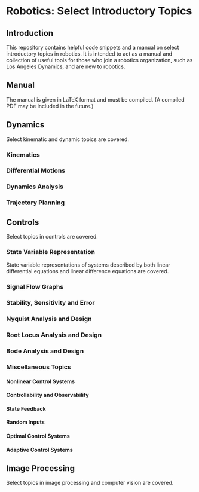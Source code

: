 # Robotics: Select Introductory Topics
## Introduction
This repository contains helpful code snippets and a manual on select introductory topics in robotics. It is intended to act as a manual and collection of useful tools for those who join a robotics organization, such as Los Angeles Dynamics, and are new to robotics.
## Manual
The manual is given in LaTeX format and must be compiled. (A compiled PDF may be included in the future.)
## Dynamics
Select kinematic and dynamic topics are covered.
### Kinematics
### Differential Motions
### Dynamics Analysis
### Trajectory Planning
## Controls
Select topics in controls are covered.
### State Variable Representation
State variable representations of systems described by both linear differential equations and linear difference equations are covered.
### Signal Flow Graphs
### Stability, Sensitivity and Error
### Nyquist Analysis and Design
### Root Locus Analysis and Design
### Bode Analysis and Design
### Miscellaneous Topics
#### Nonlinear Control Systems
#### Controllability and Observability
#### State Feedback
#### Random Inputs
#### Optimal Control Systems
#### Adaptive Control Systems
## Image Processing
Select topics in image processing and computer vision are covered.


